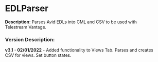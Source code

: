 # EDLParser
**Description:**  Parses Avid EDLs into CML and CSV to be used with Telestream Vantage.



### Version Description:
**v3.1 - 02/01/2022** - Added functionality to Views Tab.  Parses and creates CSV for views.  Set button states.